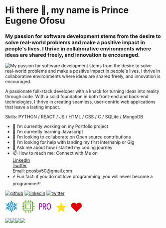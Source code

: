 # Hi there 👋, my name is Prince Eugene Ofosu
### My passion for software development stems from the desire to solve real-world problems and make a positive impact in people's lives. I thrive in collaborative environments where ideas are shared freely, and innovation is encouraged.
![My passion for software development stems from the desire to solve real-world problems and make a positive impact in people's lives. I thrive in collaborative environments where ideas are shared freely, and innovation is encouraged.](https://arturssmirnovs.github.io/github-profile-readme-generator/images/banner.png)

A passionate full-stack developer with a knack for turning ideas into reality through code. With a solid foundation in both front-end and back-end technologies, I thrive in creating seamless, user-centric web applications that leave a lasting impact.

Skills: PYTHON / REACT / JS / HTML / CSS / C / SQLite / MongoDB

- 🔭 I’m currently working on my Portfolio project 
- 🌱 I’m currently learning Javascript 
- 👯 I’m looking to collaborate on Open source contributions 
- 🤔 I’m looking for help with landing my first internship or Gig 
- 💬 Ask me about how i started my coding journey 
- 📫 How to reach me: Connect with Me on <br>  [LinkedIn](https://www.linkedin.com/in/prince-ofosu-512646102) <br>  [Twitter](https://twitter.com/pcosby50)  <br> Email: pcosby50@gmail.com 
- ⚡ Fun fact: if you do not love programming ,you will never become a programmer!! 


[<img src='https://cdn.jsdelivr.net/npm/simple-icons@3.0.1/icons/github.svg' alt='github' height='40'>](https://github.com/Pcosby5)  [<img src='https://cdn.jsdelivr.net/npm/simple-icons@3.0.1/icons/linkedin.svg' alt='linkedin' height='40'>](https://www.linkedin.com/in/https://www.linkedin.com/in/prince-ofosu-512646102/)  [<img src='https://cdn.jsdelivr.net/npm/simple-icons@3.0.1/icons/twitter.svg' alt='twitter' height='40'>](https://twitter.com/pcosby50)  

<a href='https://archiveprogram.github.com/'><img src='https://raw.githubusercontent.com/acervenky/animated-github-badges/master/assets/acbadge.gif' width='40' height='40'></a> <a href='https://docs.github.com/en/developers'><img src='https://raw.githubusercontent.com/acervenky/animated-github-badges/master/assets/devbadge.gif' width='40' height='40'></a> <a href='https://github.com/pricing'><img src='https://raw.githubusercontent.com/acervenky/animated-github-badges/master/assets/pro.gif' width='40' height='40'></a> <a href='https://stars.github.com/'><img src='https://raw.githubusercontent.com/acervenky/animated-github-badges/master/assets/starbadge.gif' width='35' height='35'></a> <a href='https://docs.github.com/en/github/supporting-the-open-source-community-with-github-sponsors'><img src='https://raw.githubusercontent.com/acervenky/animated-github-badges/master/assets/sponsorbadge.gif' width='35' height='35'></a> 


<img align="left" src="https://github-profile-trophy.vercel.app/?username=Pcosby5)](https://github.com/ryo-ma/github-profile-trophy">

<img align="left" src="https://github-readme-stats.vercel.app/api?username=Pcosby5&show_icons=true">
 
<img align="left" src="https://metrics.lecoq.io/Pcosby5">

<img align="left" src="https://streak-stats.demolab.com/?user=Pcosby5">

